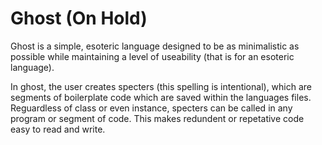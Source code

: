 # Ghost (On Hold)

Ghost is a simple, esoteric language designed to be as minimalistic as possible while maintaining a level of useability (that is for an esoteric language).

In ghost, the user creates specters (this spelling is intentional), which are segments of boilerplate code which are saved within the languages files. Reguardless of class or even instance, specters can be called in any program or segment of code. This makes redundent or repetative code easy to read and write.

